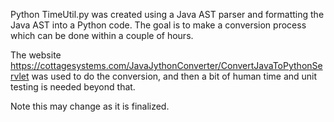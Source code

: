 Python TimeUtil.py was created using a Java AST parser and formatting the 
Java AST into a Python code.  The goal is to make a conversion process which
can be done within a couple of hours.  

The website https://cottagesystems.com/JavaJythonConverter/ConvertJavaToPythonServlet was used
to do the conversion, and then a bit of human time and unit testing is needed
beyond that.

Note this may change as it is finalized.
